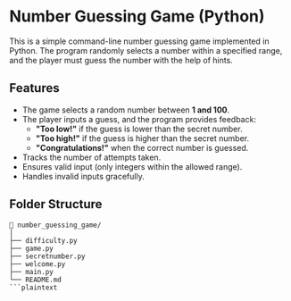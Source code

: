 # Number Guessing Game (Python)

This is a simple command-line number guessing game implemented in Python. The program randomly selects a number within a specified range, and the player must guess the number with the help of hints.

## Features

- The game selects a random number between **1 and 100**.
- The player inputs a guess, and the program provides feedback:
  - **"Too low!"** if the guess is lower than the secret number.
  - **"Too high!"** if the guess is higher than the secret number.
  - **"Congratulations!"** when the correct number is guessed.
- Tracks the number of attempts taken.
- Ensures valid input (only integers within the allowed range).
- Handles invalid inputs gracefully.

## Folder Structure
```plaintext
📂 number_guessing_game/
│
├── difficulty.py
├── game.py
├── secretnumber.py
├── welcome.py
├── main.py
└── README.md
```plaintext